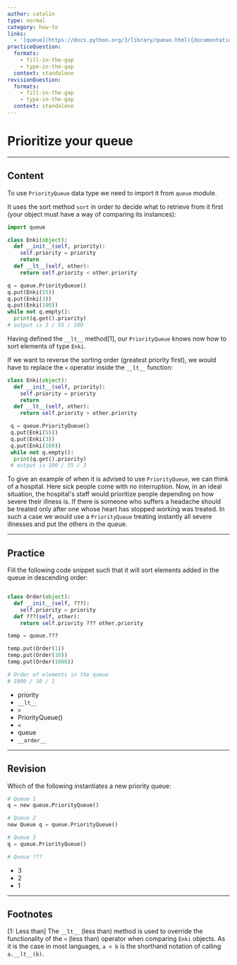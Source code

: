 ```yaml
---
author: catalin
type: normal
category: how-to
links:
  - '[queue](https://docs.python.org/3/library/queue.html){documentation}'
practiceQuestion:
  formats:
    - fill-in-the-gap
    - type-in-the-gap
  context: standalone
revisionQuestion:
  formats:
    - fill-in-the-gap
    - type-in-the-gap
  context: standalone
---
```


# Prioritize your queue


---

## Content

To use `PriorityQueue` data type we need to import it from `queue` module.

It uses the sort method `sort` in order to decide what to retrieve from it first (your object must have a way of comparing its instances):

```python
import queue

class Enki(object):
  def __init__(self, priority):
    self.priority = priority
    return
  def __lt__(self, other):
    return self.priority < other.priority

q = queue.PriorityQueue()
q.put(Enki(55))
q.put(Enki(3))
q.put(Enki(100))
while not q.empty():
  print(q.get().priority)
# output is 3 / 55 / 100
```

Having defined the `__lt__` method[1], our `PriorityQueue` knows now how to sort elements of type `Enki`.

If we want to reverse the sorting order (greatest priority first), we would have to replace the `<` operator inside the `__lt__` function:

```python
class Enki(object):
  def __init__(self, priority):
    self.priority = priority
    return
  def __lt__(self, other):
    return self.priority > other.priority

 q = queue.PriorityQueue()
 q.put(Enki(55))
 q.put(Enki(3))
 q.put(Enki(100))
 while not q.empty():
  print(q.get().priority)
 # output is 100 / 55 / 3
```

To give an example of when it is advised to use `PriorityQueue`, we can think of a hospital. Here sick people come with no interruption. Now, in an ideal situation, the hospital's staff would prioritize people depending on how severe their illness is. If there is someone who suffers a headache should be treated only after one whose heart has stopped working was treated. In such a case we would use a `PriorityQueue` treating instantly all severe illnesses and put the others in the queue.


---

## Practice

Fill the following code snippet such that it will sort elements added in the queue in descending order:

```python

class Order(object):
  def __init__(self, ???):
    self.priority = priority
  def ???(self, other):
    return self.priority ??? other.priority

temp = queue.???

temp.put(Order(1))
temp.put(Order(10))
temp.put(Order(1000))

# Order of elements in the queue
# 1000 / 10 / 1
```

- priority
- `__lt__`
- `>`
- PriorityQueue()
- `<`
- queue
- `__order__`


---

## Revision

Which of the following instantiates a new priority queue:

```python
# Queue 1
q = new queue.PriorityQueue()

# Queue 2
new Queue q = queue.PriorityQueue()

# Queue 3
q = queue.PriorityQueue()
```

```python
# Queue ???
```
- 3
- 2
- 1


---

## Footnotes

[1: Less than]
The `__lt__` (less than) method is used to override the functionality of the `<` (less than) operator when comparing `Enki` objects. As it is the case in most languages, `a < b` is the shorthand notation of calling `a.__lt__(b)`.
 
